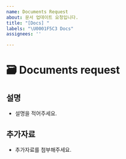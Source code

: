 ```yaml
---
name: Documents Request
about: 문서 업데이트 요청입니다.
title: "[Docs] "
labels: "\U0001F5C3️ Docs"
assignees: ''

---
```


#  🗃️ Documents request

## 설명

- 설명을 적어주세요.

## 추가자료

- 추가자료를 첨부해주세요.
